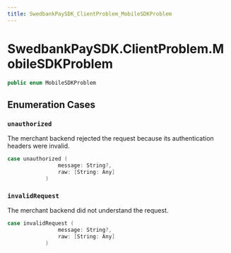 ```yaml
---
title: SwedbankPaySDK_ClientProblem_MobileSDKProblem
---
```

# SwedbankPaySDK.ClientProblem.MobileSDKProblem

``` swift
public enum MobileSDKProblem 
```

## Enumeration Cases

### `unauthorized`

The merchant backend rejected the request because its authentication headers were invalid.

``` swift
case unauthorized (
                message: String?,
                raw: [String: Any]
            )
```

### `invalidRequest`

The merchant backend did not understand the request.

``` swift
case invalidRequest (
                message: String?,
                raw: [String: Any]
            )
```
